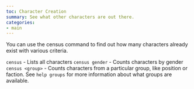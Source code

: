 ```yaml
---
toc: Character Creation
summary: See what other characters are out there.
categories:
- main
---
```

You can use the census command to find out how many characters already exist with various criteria.

`census` - Lists all characters
`census gender` - Counts characters by gender
`census <group>` - Counts characters from a particular group, like position
       or faction.  See `help groups` for more information about what groups are
       available.
